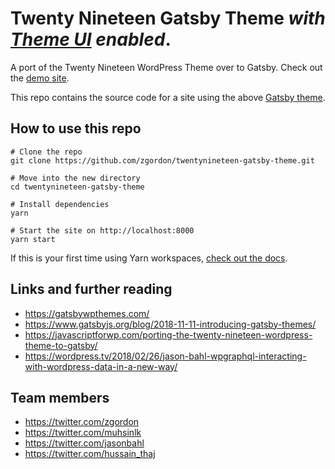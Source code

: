 # Twenty Nineteen Gatsby Theme _with [Theme UI](https://theme-ui.com/) enabled_.

A port of the Twenty Nineteen WordPress Theme over to Gatsby. Check out the [demo site](https://twentynineteen-gatsby-theme.netlify.com).

This repo contains the source code for a site using the above [Gatsby theme](https://www.gatsbyjs.org/blog/2018-11-11-introducing-gatsby-themes/).

## How to use this repo

```
# Clone the repo
git clone https://github.com/zgordon/twentynineteen-gatsby-theme.git

# Move into the new directory
cd twentynineteen-gatsby-theme

# Install dependencies
yarn

# Start the site on http://localhost:8000
yarn start
```

If this is your first time using Yarn workspaces, [check out the docs](https://yarnpkg.com/lang/en/docs/workspaces/).

## Links and further reading

- https://gatsbywpthemes.com/
- https://www.gatsbyjs.org/blog/2018-11-11-introducing-gatsby-themes/
- https://javascriptforwp.com/porting-the-twenty-nineteen-wordpress-theme-to-gatsby/
- https://wordpress.tv/2018/02/26/jason-bahl-wpgraphql-interacting-with-wordpress-data-in-a-new-way/

## Team members

- https://twitter.com/zgordon
- https://twitter.com/muhsinlk
- https://twitter.com/jasonbahl
- https://twitter.com/hussain_thaj

